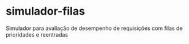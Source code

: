 # simulador-filas
Simulador para avaliação de desempenho de requisições com filas de prioridades e reentradas
